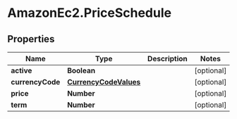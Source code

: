 # AmazonEc2.PriceSchedule

## Properties

Name | Type | Description | Notes
------------ | ------------- | ------------- | -------------
**active** | **Boolean** |  | [optional] 
**currencyCode** | [**CurrencyCodeValues**](CurrencyCodeValues.md) |  | [optional] 
**price** | **Number** |  | [optional] 
**term** | **Number** |  | [optional] 



